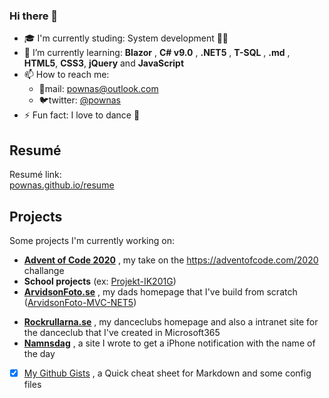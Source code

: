 ### Hi there 👋

- :mortar_board: I'm currently studing: System development 👨‍💻
- 🌱 I’m currently learning: **Blazor** , **C# v9.0** , **.NET5** , **T-SQL** , **.md** , **HTML5**, **CSS3**, **jQuery** and **JavaScript**
- 📫 How to reach me:
  - 📧mail: [pownas@outlook.com](mailto:pownas@outlook.com)
  - 🐦twitter: [@pownas](https://twitter.com/pownas)
- ⚡ Fun fact: I love to dance 🕺

## Resumé
Resumé link:\
[pownas.github.io/resume](https://pownas.github.io/resume/)

## Projects
Some projects I'm currently working on:

- **[Advent of Code 2020](https://github.com/pownas/Advent-Of-Code-2020)** , my take on the https://adventofcode.com/2020 challange
- **School projects** (ex: [Projekt-IK201G](https://github.com/matildawee/Projekt-IK201G))
- **[ArvidsonFoto.se](https://ArvidsonFoto.se)** , my dads homepage that I've build from scratch ([ArvidsonFoto-MVC-NET5](https://github.com/pownas/ArvidsonFoto-MVC-NET5))
<!-- - **[Jonas.ArvidsonFoto.se](https://Jonas.ArvidsonFoto.se)** , my own homepage that always needs a facelift -->
- **[Rockrullarna.se](https://www.Rockrullarna.se)** , my danceclubs homepage and also a intranet site for the danceclub that I've created in Microsoft365
- **[Namnsdag](https://pownas.github.io/Namnsdag/)** , a site I wrote to get a iPhone notification with the name of the day
- [x] [My Github Gists](https://gist.github.com/pownas) , a Quick cheat sheet for Markdown and some config files
<!--
**pownas/pownas** is a ✨ _special_ ✨ repository because its `README.md` (this file) appears on your GitHub profile.

Here are some ideas to get you started:

- 🔭 I’m currently working on ...
- 🌱 I’m currently learning ...
- 👯 I’m looking to collaborate on ...
- 🤔 I’m looking for help with ...
- 💬 Ask me about ...
- 📫 How to reach me: ...
- 😄 Pronouns: ...
- ⚡ Fun fact: ...
-->
